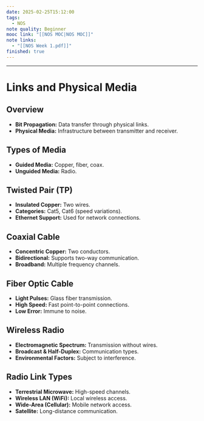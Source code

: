 ```yaml
---
date: 2025-02-25T15:12:00
tags:
  - NOS
note quality: Beginner
mooc link: "[[NOS MOC|NOS MOC]]"
note links:
  - "[[NOS Week 1.pdf]]"
finished: true
---
```

________________________
# Links and Physical Media
## Overview
* **Bit Propagation:** Data transfer through physical links.
* **Physical Media:** Infrastructure between transmitter and receiver.
## Types of Media
* **Guided Media:** Copper, fiber, coax.
* **Unguided Media:** Radio.
## Twisted Pair (TP)
* **Insulated Copper:** Two wires.
* **Categories:** Cat5, Cat6 (speed variations).
* **Ethernet Support:** Used for network connections.
## Coaxial Cable
* **Concentric Copper:** Two conductors.
* **Bidirectional:** Supports two-way communication.
* **Broadband:** Multiple frequency channels.
## Fiber Optic Cable
* **Light Pulses:** Glass fiber transmission.
* **High Speed:** Fast point-to-point connections.
* **Low Error:** Immune to noise.
## Wireless Radio
* **Electromagnetic Spectrum:** Transmission without wires.
* **Broadcast & Half-Duplex:** Communication types.
* **Environmental Factors:** Subject to interference.
## Radio Link Types
* **Terrestrial Microwave:** High-speed channels.
* **Wireless LAN (WiFi):** Local wireless access.
* **Wide-Area (Cellular):** Mobile network access.
* **Satellite:** Long-distance communication.